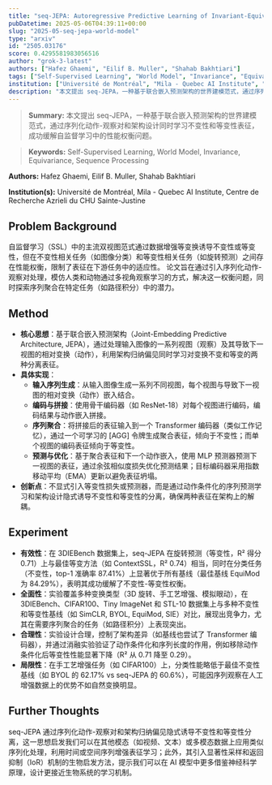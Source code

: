 ```yaml
---
title: "seq-JEPA: Autoregressive Predictive Learning of Invariant-Equivariant World Models"
pubDatetime: 2025-05-06T04:39:11+00:00
slug: "2025-05-seq-jepa-world-model"
type: "arxiv"
id: "2505.03176"
score: 0.4295581983056516
author: "grok-3-latest"
authors: ["Hafez Ghaemi", "Eilif B. Muller", "Shahab Bakhtiari"]
tags: ["Self-Supervised Learning", "World Model", "Invariance", "Equivariance", "Sequence Processing"]
institution: ["Université de Montréal", "Mila - Quebec AI Institute", "Centre de Recherche Azrieli du CHU Sainte-Justine"]
description: "本文提出 seq-JEPA，一种基于联合嵌入预测架构的世界建模范式，通过序列化动作-观察对和架构设计同时学习不变性和等变性表征，成功缓解自监督学习中的性能权衡问题。"
---
```


> **Summary:** 本文提出 seq-JEPA，一种基于联合嵌入预测架构的世界建模范式，通过序列化动作-观察对和架构设计同时学习不变性和等变性表征，成功缓解自监督学习中的性能权衡问题。 

> **Keywords:** Self-Supervised Learning, World Model, Invariance, Equivariance, Sequence Processing

**Authors:** Hafez Ghaemi, Eilif B. Muller, Shahab Bakhtiari

**Institution(s):** Université de Montréal, Mila - Quebec AI Institute, Centre de Recherche Azrieli du CHU Sainte-Justine


## Problem Background

自监督学习（SSL）中的主流双视图范式通过数据增强等变换诱导不变性或等变性，但在不变性相关任务（如图像分类）和等变性相关任务（如旋转预测）之间存在性能权衡，限制了表征在下游任务中的适应性。
论文旨在通过引入序列化动作-观察对处理，模仿人类和动物通过多视角观察学习的方式，解决这一权衡问题，同时探索序列聚合在特定任务（如路径积分）中的潜力。

## Method

*   **核心思想**：基于联合嵌入预测架构（Joint-Embedding Predictive Architecture, JEPA），通过处理输入图像的一系列视图（观察）及其导致下一视图的相对变换（动作），利用架构归纳偏见同时学习对变换不变和等变的两种分离表征。
*   **具体实现**：
    *   **输入序列生成**：从输入图像生成一系列不同视图，每个视图与导致下一视图的相对变换（动作）嵌入结合。
    *   **编码与拼接**：使用骨干编码器（如 ResNet-18）对每个视图进行编码，编码结果与动作嵌入拼接。
    *   **序列聚合**：将拼接后的表征输入到一个 Transformer 编码器（类似工作记忆），通过一个可学习的 [AGG] 令牌生成聚合表征，倾向于不变性；而单个视图的编码表征倾向于等变性。
    *   **预测与优化**：基于聚合表征和下一个动作嵌入，使用 MLP 预测器预测下一视图的表征，通过余弦相似度损失优化预测结果；目标编码器采用指数移动平均（EMA）更新以避免表征坍塌。
*   **创新点**：不显式引入等变性损失或预测器，而是通过动作条件化的序列预测学习和架构设计隐式诱导不变性和等变性的分离，确保两种表征在架构上的解耦。

## Experiment

*   **有效性**：在 3DIEBench 数据集上，seq-JEPA 在旋转预测（等变性，R² 得分 0.71）上与最佳等变方法（如 ContextSSL，R² 0.74）相当，同时在分类任务（不变性，top-1 准确率 87.41%）上显著优于所有基线（最佳基线 EquiMod 为 84.29%），表明其成功缓解了不变性-等变性权衡。
*   **全面性**：实验覆盖多种变换类型（3D 旋转、手工艺增强、模拟眼动），在 3DIEBench、CIFAR100、Tiny ImageNet 和 STL-10 数据集上与多种不变性和等变性基线（如 SimCLR, BYOL, EquiMod, SIE）对比，展现出竞争力，尤其在需要序列聚合的任务（如路径积分）上表现突出。
*   **合理性**：实验设计合理，控制了架构差异（如基线也尝试了 Transformer 编码器），并通过消融实验验证了动作条件化和序列长度的作用，例如移除动作条件化后等变性性能显著下降（R² 从 0.71 降至 0.29）。
*   **局限性**：在手工艺增强任务（如 CIFAR100）上，分类性能略低于最佳不变性基线（如 BYOL 的 62.17% vs seq-JEPA 的 60.6%），可能因序列观察在人工增强数据上的优势不如自然变换明显。

## Further Thoughts

seq-JEPA 通过序列化动作-观察对和架构归纳偏见隐式诱导不变性和等变性分离，这一思想启发我们可以在其他模态（如视频、文本）或多模态数据上应用类似序列化处理，利用时间或空间序列增强表征学习；此外，其引入显著性采样和返回抑制（IoR）机制的生物启发方法，提示我们可以在 AI 模型中更多借鉴神经科学原理，设计更接近生物系统的学习机制。